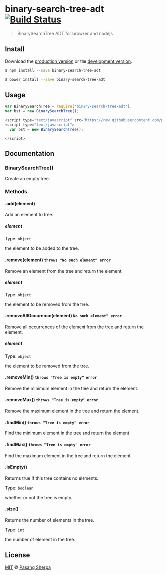 # binary-search-tree-adt [![Build Status](https://travis-ci.org/pasangsherpa/binary-search-tree-adt.svg?branch=master)](https://travis-ci.org/pasangsherpa/binary-search-tree-adt)

> BinarySearchTree ADT for browser and nodejs


## Install

Download the [production version][min] or the [development version][max].

[min]: https://raw.githubusercontent.com/pasangsherpa/binary-search-tree-adt/master/dist/binary-search-tree-adt.min.js
[max]: https://raw.githubusercontent.com/pasangsherpa/binary-search-tree-adt/master/dist/binary-search-tree-adt.js

```sh
$ npm install --save binary-search-tree-adt
```

```sh
$ bower install --save binary-search-tree-adt
```


## Usage

```js
var BinarySearchTree = require('binary-search-tree-adt');
var bst = new BinarySearchTree();

```
```js
<script type="text/javascript" src="https://raw.githubusercontent.com/pasangsherpa/binary-search-tree-adt/master/dist/binary-search-tree-adt.min.js"></script>
<script type="text/javascript"> 
  var bst = new BinarySearchTree();

</script>
```


## Documentation

### BinarySearchTree()

Create an empty tree.

### Methods

#### .add(element)

Add an element to tree.

##### element

Type: `object`

the element to be added to the tree.

#### .remove(element) `throws "No such element" error` 

Remove an element from the tree and return the element.

##### element

Type: `object`

the element to be removed from the tree.

#### .removeAllOccurence(element) `No such element" error` 

Remove all occurrences of the element from the tree and return the element.

##### element

Type: `object`

the element to be removed from the tree.

#### .removeMin() `throws "Tree is empty" error` 

Remove the minimum element in the tree and return the element.

#### .removeMax() `throws "Tree is empty" error` 

Remove the maximum element in the tree and return the element.

#### .findMin() `throws "Tree is empty" error` 

Find the minimum element in the tree and return the element.

#### .findMax() `throws "Tree is empty" error` 

Find the maximum element in the tree and return the element.

#### .isEmpty()

Returns true if this tree contains no elements.

Type: `boolean`

whether or not the tree is empty.

#### .size()

Returns the number of elements in the tree.

Type: `int`

the number of element in the tree.

## License

[MIT](http://opensource.org/licenses/MIT) © [Pasang Sherpa](https://github.com/pasangsherpa)
